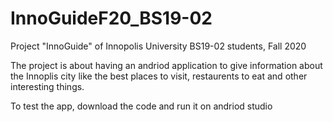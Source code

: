# InnoGuideF20_BS19-02
Project "InnoGuide" of Innopolis University BS19-02 students, Fall 2020

The project is about having an andriod application to give information about the Innoplis city like the best places to visit, restaurents to eat and other interesting things. 



To test the app, download the code and run it on andriod studio
